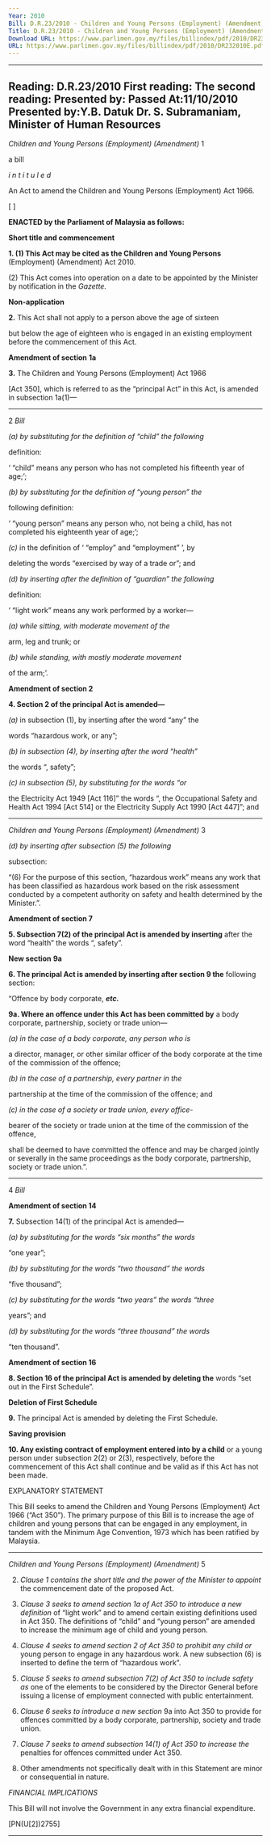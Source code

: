 ```yaml
---
Year: 2010
Bill: D.R.23/2010 - Children and Young Persons (Employment) (Amendment) Bill 2010 (Passed)
Title: D.R.23/2010 - Children and Young Persons (Employment) (Amendment) Bill 2010 (Passed)
Download URL: https://www.parlimen.gov.my/files/billindex/pdf/2010/DR232010E.pdf
URL: https://www.parlimen.gov.my/files/billindex/pdf/2010/DR232010E.pdf
---
```

---
Reading:
D.R.23/2010
First reading:
The second reading:
Presented by:
Passed At:11/10/2010
Presented by:Y.B. Datuk Dr. S. Subramaniam, Minister of Human Resources
---

_Children and Young Persons (Employment) (Amendment)_ 1

a bill

_i n t i t u l e d_

An Act to amend the Children and Young Persons (Employment)
Act 1966.

[ ]

**ENACTED by the Parliament of Malaysia as follows:**

**Short title and commencement**

**1. (1) This Act may be cited as the Children and Young Persons**
(Employment) (Amendment) Act 2010.

(2) This Act comes into operation on a date to be appointed
by the Minister by notification in the _Gazette._

**Non-application**

**2.** This Act shall not apply to a person above the age of sixteen

but below the age of eighteen who is engaged in an existing
employment before the commencement of this Act.

**Amendment of section** **1a**

**3.** The Children and Young Persons (Employment) Act 1966

[Act 350], which is referred to as the “principal Act” in this Act,
is amended in subsection 1a(1)—


-----

2 _Bill_

_(a) by substituting for the definition of “child” the following_

definition:

‘ “child” means any person who has not completed
his fifteenth year of age;’;

_(b) by substituting for the definition of “young person” the_

following definition:

‘ “young person” means any person who, not being
a child, has not completed his eighteenth year of
age;’;

_(c)_ in the definition of ‘ “employ” and “employment” ’, by

deleting the words “exercised by way of a trade or”;
and

_(d) by inserting after the definition of “guardian” the following_

definition:

‘ “light work” means any work performed by a
worker—

_(a) while sitting, with moderate movement of the_

arm, leg and trunk; or

_(b) while standing, with mostly moderate movement_

of the arm;’.

**Amendment of section 2**

**4. Section 2 of the principal Act is amended—**

_(a)_ in subsection (1), by inserting after the word “any” the

words “hazardous work, or any”;

_(b) in subsection (4), by inserting after the word “health”_

the words “, safety”;

_(c) in subsection (5), by substituting for the words “or_

the Electricity Act 1949 [Act 116]” the words “, the
Occupational Safety and Health Act 1994 [Act 514] or
the Electricity Supply Act 1990 [Act 447]”; and


-----

_Children and Young Persons (Employment) (Amendment)_ 3

_(d) by inserting after subsection (5) the following_

subsection:

“(6) For the purpose of this section, “hazardous work”
means any work that has been classified as hazardous
work based on the risk assessment conducted by a
competent authority on safety and health determined
by the Minister.”.

**Amendment of section 7**

**5. Subsection 7(2) of the principal Act is amended by inserting**
after the word “health” the words “, safety”.

**New section** **9a**

**6. The principal Act is amended by inserting after section 9 the**
following section:

“Offence by body corporate, **_etc._**

**9a. Where an offence under this Act has been committed by**
a body corporate, partnership, society or trade union—

_(a) in the case of a body corporate, any person who is_

a director, manager, or other similar officer of the
body corporate at the time of the commission of
the offence;

_(b) in the case of a partnership, every partner in the_

partnership at the time of the commission of the
offence; and

_(c) in the case of a society or trade union, every office-_

bearer of the society or trade union at the time of
the commission of the offence,

shall be deemed to have committed the offence and may be
charged jointly or severally in the same proceedings as the
body corporate, partnership, society or trade union.”.


-----

4 _Bill_

**Amendment of section 14**

**7.** Subsection 14(1) of the principal Act is amended—

_(a) by substituting for the words “six months” the words_

“one year”;

_(b) by substituting for the words “two thousand” the words_

“five thousand”;

_(c) by substituting for the words “two years” the words “three_

years”; and

_(d) by substituting for the words “three thousand” the words_

“ten thousand”.

**Amendment of section 16**

**8. Section 16 of the principal Act is amended by deleting the**
words “set out in the First Schedule”.

**Deletion of First Schedule**

**9.** The principal Act is amended by deleting the First
Schedule.

**Saving provision**

**10. Any existing contract of employment entered into by a child**
or a young person under subsection 2(2) or 2(3), respectively,
before the commencement of this Act shall continue and be valid
as if this Act has not been made.

EXPLANATORY STATEMENT

This Bill seeks to amend the Children and Young Persons (Employment) Act
1966 (“Act 350”). The primary purpose of this Bill is to increase the age
of children and young persons that can be engaged in any employment, in
tandem with the Minimum Age Convention, 1973 which has been ratified by
Malaysia.


-----

_Children and Young Persons (Employment) (Amendment)_ 5

2. _Clause 1 contains the short title and the power of the Minister to appoint_
the commencement date of the proposed Act.

3. _Clause 3 seeks to amend section 1a of Act 350 to introduce a new definition_
of “light work” and to amend certain existing definitions used in Act 350.
The definitions of “child” and “young person” are amended to increase the
minimum age of child and young person.

4. _Clause 4 seeks to amend section 2 of Act 350 to prohibit any child or_
young person to engage in any hazardous work. A new subsection (6) is
inserted to define the term of “hazardous work”.

5. _Clause 5 seeks to amend subsection 7(2) of Act 350 to include safety as_
one of the elements to be considered by the Director General before issuing
a license of employment connected with public entertainment.

6. _Clause 6 seeks to introduce a new section_ 9a into Act 350 to provide
for offences committed by a body corporate, partnership, society and trade
union.

7. _Clause 7 seeks to amend subsection 14(1) of Act 350 to increase the_
penalties for offences committed under Act 350.

8. Other amendments not specifically dealt with in this Statement are minor
or consequential in nature.

_FINANCIAL IMPLICATIONS_

This Bill will not involve the Government in any extra financial
expenditure.

[PN(U[2])2755]


-----


